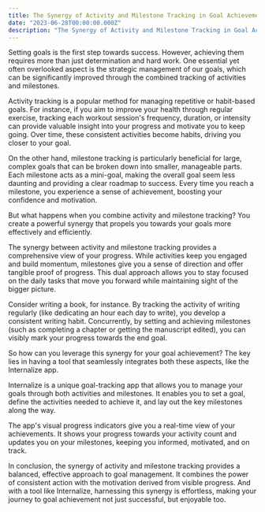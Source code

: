 ```yaml
---
title: The Synergy of Activity and Milestone Tracking in Goal Achievement
date: "2023-06-28T00:00:00.000Z"
description: "The Synergy of Activity and Milestone Tracking in Goal Achievement"
---
```


Setting goals is the first step towards success. However, achieving them requires more than just determination and hard work. One essential yet often overlooked aspect is the strategic management of our goals, which can be significantly improved through the combined tracking of activities and milestones.

Activity tracking is a popular method for managing repetitive or habit-based goals. For instance, if you aim to improve your health through regular exercise, tracking each workout session's frequency, duration, or intensity can provide valuable insight into your progress and motivate you to keep going. Over time, these consistent activities become habits, driving you closer to your goal.

On the other hand, milestone tracking is particularly beneficial for large, complex goals that can be broken down into smaller, manageable parts. Each milestone acts as a mini-goal, making the overall goal seem less daunting and providing a clear roadmap to success. Every time you reach a milestone, you experience a sense of achievement, boosting your confidence and motivation.

But what happens when you combine activity and milestone tracking? You create a powerful synergy that propels you towards your goals more effectively and efficiently.

The synergy between activity and milestone tracking provides a comprehensive view of your progress. While activities keep you engaged and build momentum, milestones give you a sense of direction and offer tangible proof of progress. This dual approach allows you to stay focused on the daily tasks that move you forward while maintaining sight of the bigger picture.

Consider writing a book, for instance. By tracking the activity of writing regularly (like dedicating an hour each day to write), you develop a consistent writing habit. Concurrently, by setting and achieving milestones (such as completing a chapter or getting the manuscript edited), you can visibly mark your progress towards the end goal.

So how can you leverage this synergy for your goal achievement? The key lies in having a tool that seamlessly integrates both these aspects, like the Internalize app.

Internalize is a unique goal-tracking app that allows you to manage your goals through both activities and milestones. It enables you to set a goal, define the activities needed to achieve it, and lay out the key milestones along the way.

The app's visual progress indicators give you a real-time view of your achievements. It shows your progress towards your activity count and updates you on your milestones, keeping you informed, motivated, and on track.

In conclusion, the synergy of activity and milestone tracking provides a balanced, effective approach to goal management. It combines the power of consistent action with the motivation derived from visible progress. And with a tool like Internalize, harnessing this synergy is effortless, making your journey to goal achievement not just successful, but enjoyable too.
